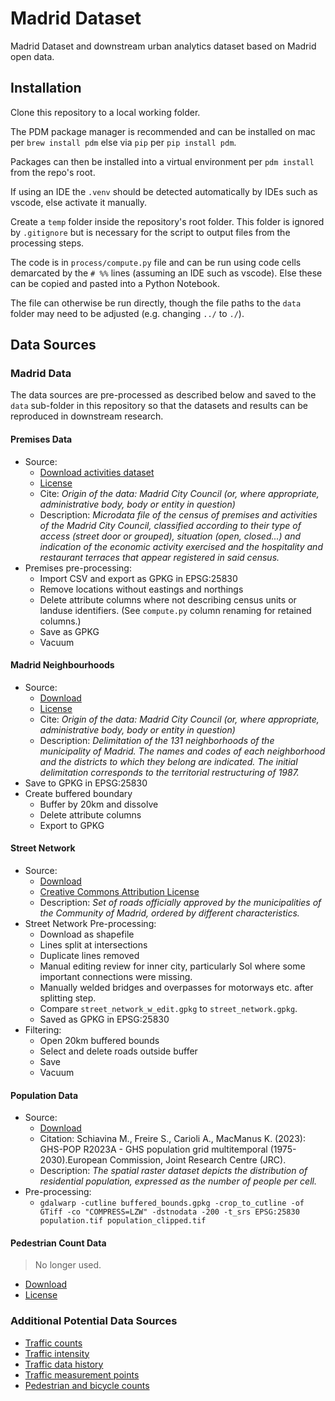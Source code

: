 # Madrid Dataset

Madrid Dataset and downstream urban analytics dataset based on Madrid open data.

## Installation

Clone this repository to a local working folder.

The PDM package manager is recommended and can be installed on mac per `brew install pdm` else via `pip` per `pip install pdm`.

Packages can then be installed into a virtual environment per `pdm install` from the repo's root.

If using an IDE the `.venv` should be detected automatically by IDEs such as vscode, else activate it manually.

Create a `temp` folder inside the repository's root folder. This folder is ignored by `.gitignore` but is necessary for the script to output files from the processing steps.

The code is in `process/compute.py` file and can be run using code cells demarcated by the `# %%` lines (assuming an IDE such as vscode). Else these can be copied and pasted into a Python Notebook.

The file can otherwise be run directly, though the file paths to the `data` folder may need to be adjusted (e.g. changing `../` to `./`).

## Data Sources

### Madrid Data

The data sources are pre-processed as described below and saved to the `data` sub-folder in this repository so that the datasets and results can be reproduced in downstream research.

#### Premises Data

- Source:
  - [Download activities dataset](https://datos.madrid.es/portal/site/egob/menuitem.c05c1f754a33a9fbe4b2e4b284f1a5a0/?vgnextoid=66665cde99be2410VgnVCM1000000b205a0aRCRD&vgnextchannel=374512b9ace9f310VgnVCM100000171f5a0aRCRD&vgnextfmt=default)
  - [License](https://datos.madrid.es/egob/catalogo/aviso-legal)
  - Cite: _Origin of the data: Madrid City Council (or, where appropriate, administrative body, body or entity in question)_
  - Description: _Microdata file of the census of premises and activities of the Madrid City Council, classified according to their type of access (street door or grouped), situation (open, closed...) and indication of the economic activity exercised and the hospitality and restaurant terraces that appear registered in said census._
- Premises pre-processing:
  - Import CSV and export as GPKG in EPSG:25830
  - Remove locations without eastings and northings
  - Delete attribute columns where not describing census units or landuse identifiers. (See `compute.py` column renaming for retained columns.)
  - Save as GPKG
  - Vacuum

#### Madrid Neighbourhoods

- Source:
  - [Download](https://datos.madrid.es/portal/site/egob/menuitem.c05c1f754a33a9fbe4b2e4b284f1a5a0/?vgnextoid=760e5eb0d73a7710VgnVCM2000001f4a900aRCRD&vgnextchannel=374512b9ace9f310VgnVCM100000171f5a0aRCRD&vgnextfmt=default)
  - [License](https://datos.madrid.es/egob/catalogo/aviso-legal)
  - Cite: _Origin of the data: Madrid City Council (or, where appropriate, administrative body, body or entity in question)_
  - Description: _Delimitation of the 131 neighborhoods of the municipality of Madrid. The names and codes of each neighborhood and the districts to which they belong are indicated. The initial delimitation corresponds to the territorial restructuring of 1987._
- Save to GPKG in EPSG:25830
- Create buffered boundary
  - Buffer by 20km and dissolve
  - Delete attribute columns
  - Export to GPKG

#### Street Network

- Source:
  - [Download](https://datos.comunidad.madrid/catalogo/dataset/spacm_callescm)
  - [Creative Commons Attribution License](https://creativecommons.org/licenses/by/4.0/legalcode.es)
  - Description: _Set of roads officially approved by the municipalities of the Community of Madrid, ordered by different characteristics._
- Street Network Pre-processing:
  - Download as shapefile
  - Lines split at intersections
  - Duplicate lines removed
  - Manual editing review for inner city, particularly Sol where some important connections were missing.
  - Manually welded bridges and overpasses for motorways etc. after splitting step.
  - Compare `street_network_w_edit.gpkg` to `street_network.gpkg`.
  - Saved as GPKG in EPSG:25830
- Filtering:
  - Open 20km buffered bounds
  - Select and delete roads outside buffer
  - Save
  - Vacuum

#### Population Data

- Source:
  - [Download](https://ghsl.jrc.ec.europa.eu/download.php?ds=pop)
  - Citation: Schiavina M., Freire S., Carioli A., MacManus K. (2023): GHS-POP R2023A - GHS population grid multitemporal (1975-2030).European Commission, Joint Research Centre (JRC).
  - Description: _The spatial raster dataset depicts the distribution of residential population, expressed as the number of people per cell._
- Pre-processing:
  - `gdalwarp -cutline buffered_bounds.gpkg -crop_to_cutline -of GTiff -co "COMPRESS=LZW" -dstnodata -200 -t_srs EPSG:25830 population.tif population_clipped.tif`

#### Pedestrian Count Data

> No longer used.

- [Download](https://datos.madrid.es/portal/site/egob/menuitem.c05c1f754a33a9fbe4b2e4b284f1a5a0/?vgnextoid=695cd64d6f9b9610VgnVCM1000001d4a900aRCRD&vgnextchannel=374512b9ace9f310VgnVCM100000171f5a0aRCRD&vgnextfmt=default)
- [License](https://datos.madrid.es/egob/catalogo/aviso-legal)

### Additional Potential Data Sources

- [Traffic counts](https://datos.madrid.es/sites/v/index.jsp?vgnextoid=fabbf3e1de124610VgnVCM2000001f4a900aRCRD&vgnextchannel=374512b9ace9f310VgnVCM100000171f5a0aRCRD)
- [Traffic intensity](https://datos.madrid.es/portal/site/egob/menuitem.c05c1f754a33a9fbe4b2e4b284f1a5a0/?vgnextoid=23d57fa19bfa7410VgnVCM2000000c205a0aRCRD&vgnextchannel=374512b9ace9f310VgnVCM100000171f5a0aRCRD)
- [Traffic data history](https://datos.madrid.es/portal/site/egob/menuitem.c05c1f754a33a9fbe4b2e4b284f1a5a0/?vgnextoid=33cb30c367e78410VgnVCM1000000b205a0aRCRD&vgnextchannel=374512b9ace9f310VgnVCM100000171f5a0aRCRD&vgnextfmt=default)
- [Traffic measurement points](https://datos.madrid.es/sites/v/index.jsp?vgnextoid=ee941ce6ba6d3410VgnVCM1000000b205a0aRCRD&vgnextchannel=374512b9ace9f310VgnVCM100000171f5a0aRCRD)
- [Pedestrian and bicycle counts](https://datos.madrid.es/sites/v/index.jsp?vgnextoid=d7d67271481e1610VgnVCM1000001d4a900aRCRD&vgnextchannel=374512b9ace9f310VgnVCM100000171f5a0aRCRD)
